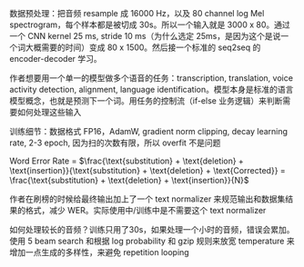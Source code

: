 数据预处理：把音频 resample 成 16000 Hz，以及 80 channel log Mel spectrogram，每个样本都是被切成 30s。所以一个输入就是 3000 x 80。通过一个 CNN kernel 25 ms, stride 10 ms（为什么选定 25ms，是因为这个是说一个词大概需要的时间）变成 80 x 1500。然后接一个标准的 seq2seq 的 encoder-decoder 学习。

作者想要用一个单一的模型做多个语音的任务：transcription, translation, voice activity detection, alignment, language identification。模型本身是标准的语言模型概念，也就是预测下一个词。用任务的控制流（if-else 业务逻辑）来判断需要如何处理这些输入

训练细节：数据格式 FP16，AdamW, gradient norm clipping, decay learning rate, 2-3 epoch, 因为扫的次数有限，所以 overfit 不是问题

Word Error Rate = $\frac{\text{substitution} + \text{deletion} + \text{insertion}}{\text{substitution} + \text{deletion} + \text{Corrected}} = \frac{\text{substitution} + \text{deletion} + \text{insertion}}{N}$

作者在刷榜的时候给最终输出加上了一个 text normalizer 来规范输出和数据集结果的格式，减少 WER。实际使用中/训练中是不需要这个 text normalizer

如何处理较长的音频？训练只用了30s，如果处理一个小时的音频，错误会累加。使用 5 beam search 和根据 log probability 和 gzip 规则来放宽 temperature 来增加一点生成的多样性，来避免 repetition looping